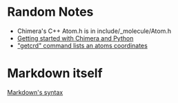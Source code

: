 Random Notes
============
* Chimera's C++ Atom.h is in  include/_molecule/Atom.h
* [Getting started with Chimera and Python](https://www.student.cs.uwaterloo.ca/~cs483/Getting_Started_with_Chimera_and_Python_H.pdf)
* ["getcrd" command lists an atoms coordinates](http://www.cgl.ucsf.edu/chimera/docs/UsersGuide/midas/getcrd.html)

Markdown itself
===============
[Markdown's syntax](http://daringfireball.net/projects/markdown/syntax)